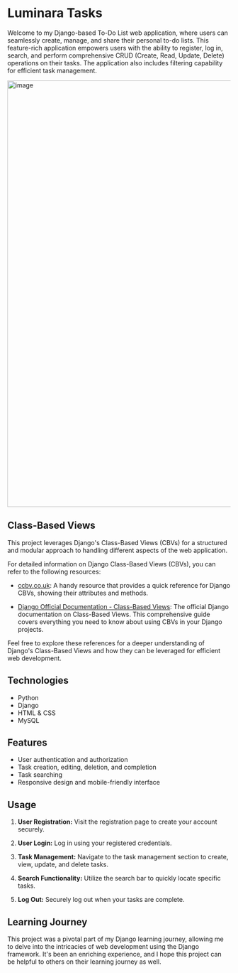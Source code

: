 
# Luminara Tasks

Welcome to my Django-based To-Do List web application, where users can seamlessly create, manage, and share their personal to-do lists. This feature-rich application empowers users with the ability to register, log in, search, and perform comprehensive CRUD (Create, Read, Update, Delete) operations on their tasks. The application also includes filtering capability for efficient task management.

<img width="960" alt="image" src="https://github.com/PraveenVemasani/Luminara_Tasks/assets/107190143/c15662eb-9f88-4910-8b9f-56a9a71eac9a">



## Class-Based Views

This project leverages Django's Class-Based Views (CBVs) for a structured and modular approach to handling different aspects of the web application. 

For detailed information on Django Class-Based Views (CBVs), you can refer to the following resources:

- [ccbv.co.uk](https://ccbv.co.uk/): A handy resource that provides a quick reference for Django CBVs, showing their attributes and methods.

- [Django Official Documentation - Class-Based Views](https://docs.djangoproject.com/en/5.0/ref/class-based-views/): The official Django documentation on Class-Based Views. This comprehensive guide covers everything you need to know about using CBVs in your Django projects.

Feel free to explore these references for a deeper understanding of Django's Class-Based Views and how they can be leveraged for efficient web development.
## Technologies

- Python
- Django
- HTML & CSS
- MySQL
## Features

- User authentication and authorization
- Task creation, editing, deletion, and completion
- Task searching
- Responsive design and mobile-friendly interface

## Usage

1. **User Registration:**
Visit the registration page to create your account securely.

2. **User Login:**
Log in using your registered credentials.

3. **Task Management:**
Navigate to the task management section to create, view, update, and delete tasks.

4. **Search Functionality:**
Utilize the search bar to quickly locate specific tasks.

5. **Log Out:**
Securely log out when your tasks are complete.
## Learning Journey

This project was a pivotal part of my Django learning journey, allowing me to delve into the intricacies of web development using the Django framework. It's been an enriching experience, and I hope this project can be helpful to others on their learning journey as well.
